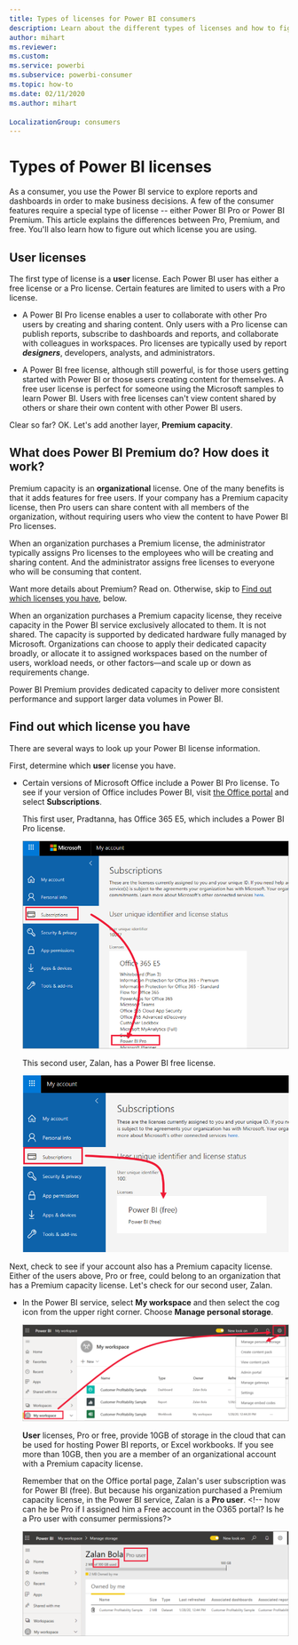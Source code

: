 ```yaml
---
title: Types of licenses for Power BI consumers
description: Learn about the different types of licenses and how to figure out which you have.
author: mihart
ms.reviewer:  
ms.custom:  
ms.service: powerbi
ms.subservice: powerbi-consumer
ms.topic: how-to
ms.date: 02/11/2020
ms.author: mihart

LocalizationGroup: consumers
---
```


# Types of Power BI licenses
As a consumer, you use the Power BI service to explore reports and dashboards in order to make business decisions. A few of the consumer features require a special type of license -- either Power BI Pro or Power BI Premium. This article explains the differences between Pro, Premium, and free. You'll also learn how to figure out which license you are using.  

## User licenses
The first type of license is a **user** license. Each Power BI user has either a free license or a Pro license. Certain features are limited to users with a Pro license.  

- A Power BI Pro license enables a user to collaborate with other Pro users by creating and sharing content. Only users with a Pro license can publish reports, subscribe to dashboards and reports, and collaborate with colleagues in workspaces. Pro licenses are typically used by report ***designers***, developers, analysts, and administrators.


- A Power BI free license, although still powerful, is for those users getting started with Power BI or those users creating content for themselves. A free user license is perfect for someone using the Microsoft samples to learn Power BI. Users with free licenses can't view content shared by others or share their own content with other Power BI users.  

Clear so far?  OK. Let's add another layer, **Premium capacity**.

## What does Power BI Premium do? How does it work?
Premium capacity is an **organizational** license. One of the many benefits is that it adds features for free users. If your company has a Premium capacity license, then Pro users can share content with all members of the organization, without requiring users who view the content to have Power BI Pro licenses.   

When an organization purchases a Premium license, the administrator typically assigns Pro licenses to the employees who will be creating and sharing content. And the administrator assigns free licenses to everyone who will be consuming that content.  

Want more details about Premium? Read on. Otherwise, skip to [Find out which licenses you have](#find-out-which-licenses-you-have), below.

When an organization purchases a Premium capacity license, they receive capacity in the Power BI service exclusively allocated to them. It is not shared. The capacity is supported by dedicated hardware fully managed by Microsoft. Organizations can choose to apply their dedicated capacity broadly, or allocate it to assigned workspaces based on the number of users, workload needs, or other factors—and scale up or down as requirements change.

Power BI Premium provides dedicated capacity to deliver more consistent performance and support larger data volumes in Power BI. 


## Find out which license you have
There are several ways to look up your Power BI license information. 

First, determine which **user** license you have.

- Certain versions of Microsoft Office include a Power BI Pro license.  To see if your version of Office includes Power BI, visit [the Office portal](https://portal.office.com/account) and select **Subscriptions**.

    This first user, Pradtanna, has Office 365 E5, which includes a Power BI Pro license.

    ![Office portal subscriptions tab](media/end-user-license/power-bi-license-office.png)

    This second user, Zalan, has a Power BI free license. 

    ![Office portal subscriptions tab](media/end-user-license/power-bi-license-free.png)

Next, check to see if your account also has a Premium capacity license. Either of the users above, Pro or free, could belong to an organization that has a Premium capacity license.  Let's check for our second user, Zalan.  

- In the Power BI service, select **My workspace** and then select the cog icon from the upper right corner. Choose **Manage personal storage**.

    ![Cog Settings menu displays](media/end-user-license/power-bi-license-personal.png)

    **User** licenses, Pro or free, provide 10GB of storage in the cloud that can be used for hosting Power BI reports, or Excel workbooks. If you see more than 10GB, then you are a member of an organizational account with a Premium capacity license.

    Remember that on the Office portal page, Zalan's user subscription was for Power BI (free). But because his organization purchased a Premium capacity license, in the Power BI service, Zalan is a **Pro user**. <!-- how can he be Pro if I assigned him a Free account in the O365 portal?  Is he a Pro user with consumer permissions?>

    ![Manage storage showing 100GB](media/end-user-license/power-bi-license-100gb.png)
